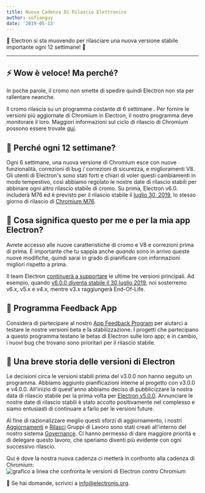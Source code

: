 ```yaml
---
title: Nuova Cadenza Di Rilascio Elettronico
author: sofianguy
date: '2019-05-13'
---
```


🎉 Electron si sta muovendo per rilasciare una nuova versione stabile importante ogni 12 settimane! 🎉

---

## ⚡ Wow è veloce! Ma perché?

In poche parole, il cromo non smette di spedire quindi Electron non sta per rallentare neanche.

Il cromo rilascia su un programma costante di 6 settimane [](https://www.chromium.org/developers/calendar). Per fornire le versioni più aggiornate di Chromium in Electron, il nostro programma deve monitorare il loro. Maggiori informazioni sul ciclo di rilascio di Chromium possono essere trovate [qui](https://chromium.googlesource.com/chromium/src/+/master/docs/process/release_cycle.md).

## 🚀 Perché ogni 12 settimane?

Ogni 6 settimane, una nuova versione di Chromium esce con nuove funzionalità, correzioni di bug / correzioni di sicurezza, e miglioramenti V8. Gli utenti di Electron's sono stati forti e chiari di voler questi cambiamenti in modo tempestivo, così abbiamo regolato le nostre date di rilascio stabili per abbinare ogni altro rilascio stabile di cromo. Su prima, Electron v6.0. includerà M76 ed è previsto per il rilascio stabile il [luglio 30, 2019](https://electronjs.org/docs/tutorial/electron-timelines#600-release-schedule), lo stesso giorno di rilascio di [Chromium M76](https://www.chromestatus.com/features/schedule).

## 🚧 Cosa significa questo per me e per la mia app Electron?

Avrete accesso alle nuove caratteristiche di cromo e V8 e correzioni prima di prima. È importante che tu sappia anche _quando_ sono in arrivo queste nuove modifiche, quindi sarai in grado di pianificare con informazioni migliori rispetto a prima.

Il team Electron [continuerà a supportare](https://electronjs.org/docs/tutorial/support#supported-versions) le ultime tre versioni principali. Ad esempio, quando [v6.0.0 diventa stabile il 30 luglio 2019](https://electronjs.org/docs/tutorial/electron-timelines#600-release-schedule), noi sosterremo v6.x, v5.x e v4.x, mentre v3.x raggiungerà End-Of-Life.

## 💬 Programma Feedback App

Considera di partecipare al nostro [App Feedback Program](https://electronjs.org/blog/app-feedback-program) per aiutarci a testare le nostre versioni beta e la stabilizzazione. I progetti che partecipano a questo programma testano le betas di Electron sulle loro app; e in cambio, i nuovi bug che trovano sono prioritari per il rilascio stabile.

## 📝 Una breve storia delle versioni di Electron

Le decisioni circa le versioni stabili prima del v3.0.0 non hanno seguito un programma. Abbiamo aggiunto pianificazioni interne al progetto con v3.0.0 e v4.0.0. All'inizio di quest'anno abbiamo deciso di pubblicizzare la nostra data di rilascio stabile per la prima volta per [Electron v5.0.0](https://electronjs.org/blog/electron-5-0-timeline). Annunciare le nostre date di rilascio stabili è stato accolto positivamente nel complesso e siamo entusiasti di continuare a farlo per le versioni future.

Al fine di razionalizzare meglio questi sforzi di aggiornamento, i nostri [Aggiornamenti](https://github.com/electron/governance/tree/master/wg-upgrades) e [Rilasci](https://github.com/electron/governance/tree/master/wg-releases) Gruppi di Lavoro sono stati creati all'interno del nostro sistema [Governance](https://electronjs.org/blog/governance). Ci hanno permesso di dare maggiore priorità e di delegare questo lavoro, che speriamo diventi più evidente con ogni successivo rilascio.

Qui è dove la nostra nuova cadenza ci metterà in confronto alla cadenza di Chromium:
<img alt="grafico a linea che confronta le versioni di Electron contro Chromium" src="https://user-images.githubusercontent.com/2138661/57543187-86340700-7308-11e9-9745-a9371bb29275.png" />

📨 Se hai domande, scrivici a [info@electronjs.org](mailto:info@electronjs.org).
